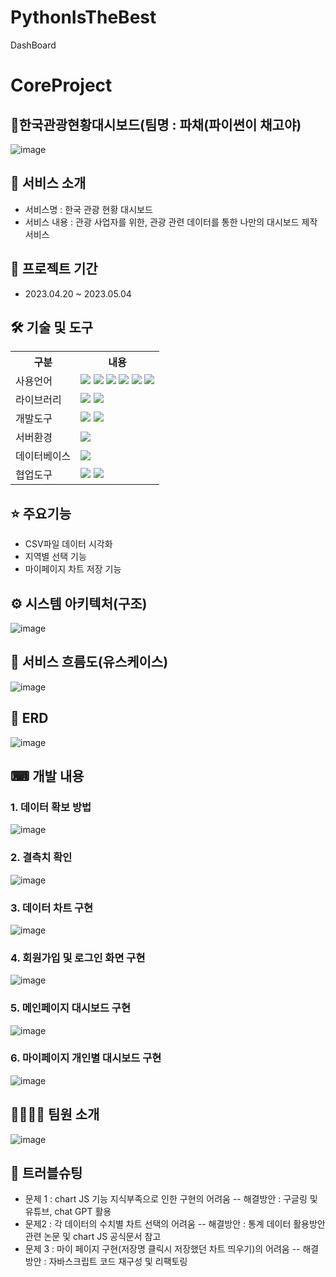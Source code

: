 # PythonIsTheBest
DashBoard
# CoreProject
## 🔗한국관광현황대시보드(팀명 : 파채(파이썬이 채고야)
![image](https://user-images.githubusercontent.com/122069364/236148720-324152f6-eb7f-4378-b865-625e04a3f25a.png)

## 📜 서비스 소개
- 서비스명 : 한국 관광 현황 대시보드
- 서비스 내용 : 관광 사업자를 위한, 관광 관련 데이터를 통한 나만의 대시보드 제작 서비스

## 📅 프로젝트 기간
- 2023.04.20 ~ 2023.05.04

## 🛠 기술 및 도구
<table>
    <tr>
        <th>구분</th>
        <th>내용</th>
    </tr>
    <tr>
        <td>사용언어</td>
        <td>
            <img src="https://img.shields.io/badge/Java-007396?style=for-the-badge&logo=java&logoColor=white"/>
            <img src="https://img.shields.io/badge/HTML5-E34F26?style=for-the-badge&logo=HTML5&logoColor=white"/>
            <img src="https://img.shields.io/badge/CSS3-1572B6?style=for-the-badge&logo=CSS3&logoColor=white"/>
            <img src="https://img.shields.io/badge/JavaScript-F7DF1E?style=for-the-badge&logo=JavaScript&logoColor=white"/>
            <img src="https://img.shields.io/badge/Python-A22846?style=for-the-badge&logo=Python&logoColor=white"/>
            <img src="https://img.shields.io/badge/jsp/servlet-2C2255?style=for-the-badge&logo=jsp/servlet&logoColor=white"/>
        </td>
    </tr>
    <tr>
        <td>라이브러리</td>
        <td>
            <img src="https://img.shields.io/badge/BootStrap-7952B3?style=for-the-badge&logo=BootStrap&logoColor=white"/>
            <img src="https://img.shields.io/badge/Chart.js-FFCD00?style=for-the-badge&logo=Chart.js&logoColor=white"/>
        </td>
    </tr>
    <tr>
        <td>개발도구</td>
        <td>
            <img src="https://img.shields.io/badge/Eclipse-2C2255?style=for-the-badge&logo=Eclipse&logoColor=white"/>
            <img src="https://img.shields.io/badge/VSCode-007ACC?style=for-the-badge&logo=VisualStudioCode&logoColor=white"/>
        </td>
    </tr>
    <tr>
        <td>서버환경</td>
        <td>
            <img src="https://img.shields.io/badge/Apache Tomcat-D22128?style=for-the-badge&logo=Apache Tomcat&logoColor=white"/>
        </td>
    </tr>
    <tr>
        <td>데이터베이스</td>
        <td>
            <img src="https://img.shields.io/badge/Oracle 11g-F80000?style=for-the-badge&logo=Oracle&logoColor=white"/>
        </td>
    </tr>
    <tr>
        <td>협업도구</td>
        <td>
            <img src="https://img.shields.io/badge/Git-F05032?style=for-the-badge&logo=Git&logoColor=white"/>
            <img src="https://img.shields.io/badge/GitHub-181717?style=for-the-badge&logo=GitHub&logoColor=white"/>
        </td>
    </tr>
</table>

## ⭐ 주요기능
- CSV파일 데이터 시각화
- 지역별 선택 기능
- 마이페이지 차트 저장 기능

## ⚙ 시스템 아키텍처(구조)
![image](https://user-images.githubusercontent.com/122069364/236710392-c19f524f-46d9-47d1-a730-c4983ff22e04.png)

## 📌 서비스 흐름도(유스케이스)
![image](https://user-images.githubusercontent.com/122069364/236710560-716a8a76-1db6-469d-8b2b-9d9f9d2c976c.png)

## 📌 ERD
![image](https://user-images.githubusercontent.com/122069364/236710611-2f391930-233b-4c9e-97cc-922c41047b50.png)

## ⌨ 개발 내용
### 1. 데이터 확보 방법
![image](https://user-images.githubusercontent.com/122069364/236710795-95d1230b-f441-4cbb-8f06-0516b75973d0.png)
### 2. 결측치 확인
![image](https://user-images.githubusercontent.com/122069364/236710861-dc31521e-c0ae-49d0-b78b-76f572cd017f.png)
### 3. 데이터 차트 구현
![image](https://user-images.githubusercontent.com/122069364/236710932-2fc21692-12d7-43be-9d21-260dc7124d9d.png)
### 4. 회원가입 및 로그인 화면 구현
![image](https://user-images.githubusercontent.com/122069364/236711038-556e7193-8d11-46d0-adc8-9af6a28fbc1f.png)
### 5. 메인페이지 대시보드 구현
![image](https://user-images.githubusercontent.com/122069364/236710969-86500522-d1b0-4d5e-95a0-f8eae9ebdaa0.png)
### 6. 마이페이지 개인별 대시보드 구현
![image](https://user-images.githubusercontent.com/122069364/236711130-dca0c03d-fa1b-4d2b-9cd6-1514fc5d39c7.png)

## 👨‍👨‍👧‍👦 팀원 소개
![image](https://user-images.githubusercontent.com/122069364/236711273-d63060c5-8ae5-4790-9521-ad547dad8994.png)

## 🏀 트러블슈팅
- 문제 1 : chart JS 기능 지식부족으로 인한 구현의 어려움
-- 해결방안 : 구글링 및 유튜브, chat GPT 활용
- 문제2 : 각 데이터의 수치별 차트 선택의 어려움
-- 해결방안 : 통계 데이터 활용방안 관련 논문 및 chart JS 공식문서 참고
- 문제 3 : 마이 페이지 구현(저장명 클릭시 저장했던 차트 띄우기)의 어려움
-- 해결방안 : 자바스크립트 코드 재구성 및 리팩토링
